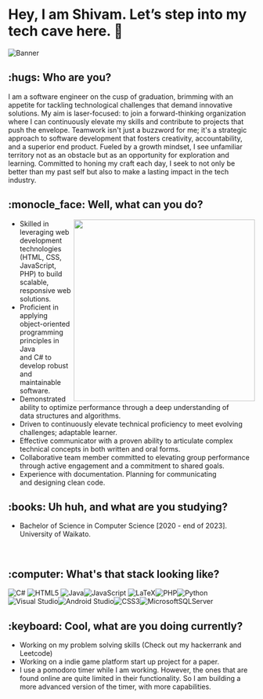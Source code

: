 <h1>Hey, I am Shivam. Let’s step into my tech cave here. 👋 </h1>

![Banner](https://github.com/Zhredder/Zhredder/blob/main/banner.gif)

<h2> :hugs: Who are you?</h2>

<p>I am a software engineer on the cusp of graduation, brimming with an appetite for tackling technological challenges that demand innovative solutions. My aim is laser-focused: to join a forward-thinking organization where I can continuously elevate my skills and contribute to projects that push the envelope. Teamwork isn't just a buzzword for me; it's a strategic approach to software development that fosters creativity, accountability, and a superior end product. Fueled by a growth mindset, I see unfamiliar territory not as an obstacle but as an opportunity for exploration and learning. Committed to honing my craft each day, I seek to not only be better than my past self but also to make a lasting impact in the tech industry.</p>

 <h2>  	:monocle_face: Well, what can you do? </h2> <img width="370px" align="right" src="https://github.com/Zhredder/Zhredder/blob/main/batman.gif">

 -  Skilled in leveraging web development technologies (HTML, CSS, JavaScript, <br>PHP) to build scalable, responsive web solutions.
 -   Proficient in applying object-oriented programming principles in Java <br>and C# to develop robust and maintainable software.  
-  Demonstrated ability to optimize performance through a deep understanding of <br> data structures and algorithms.
-    Driven to continuously elevate technical proficiency to meet evolving <br> challenges; adaptable learner.
 -  Effective communicator with a proven ability to articulate complex  <br>technical concepts in both written and oral forms.
  -  Collaborative team member committed to elevating group performance<br> through active engagement and a commitment to shared goals.
  -  Experience with documentation. Planning for communicating <br> and designing clean code. 
 

<h2>:books: Uh huh, and what are you studying?</h2>

- Bachelor of Science in Computer Science [2020 - end of 2023]. University of Waikato.

  <br>


<h2>:computer: What's that stack looking like?</h2>

![C#](https://img.shields.io/badge/c%23-%23239120.svg?style=for-the-badge&logo=c-sharp&logoColor=white) ![HTML5](https://img.shields.io/badge/html5-%23E34F26.svg?style=for-the-badge&logo=html5&logoColor=white) ![Java](https://img.shields.io/badge/java-%23ED8B00.svg?style=for-the-badge&logo=openjdk&logoColor=white)![JavaScript](https://img.shields.io/badge/javascript-%23323330.svg?style=for-the-badge&logo=javascript&logoColor=%23F7DF1E) ![LaTeX](https://img.shields.io/badge/latex-%23008080.svg?style=for-the-badge&logo=latex&logoColor=white)![PHP](https://img.shields.io/badge/php-%23777BB4.svg?style=for-the-badge&logo=php&logoColor=white)![Python](https://img.shields.io/badge/python-3670A0?style=for-the-badge&logo=python&logoColor=ffdd54)![Visual Studio](https://img.shields.io/badge/Visual%20Studio-5C2D91.svg?style=for-the-badge&logo=visual-studio&logoColor=white)![Android Studio](https://img.shields.io/badge/Android%20Studio-3DDC84.svg?style=for-the-badge&logo=android-studio&logoColor=white)![CSS3](https://img.shields.io/badge/css3-%231572B6.svg?style=for-the-badge&logo=css3&logoColor=white)![MicrosoftSQLServer](https://img.shields.io/badge/Microsoft%20SQL%20Server-CC2927?style=for-the-badge&logo=microsoft%20sql%20server&logoColor=white)


<h2>:keyboard: Cool, what are you doing currently?</h2>

- Working on my problem solving skills (Check out my hackerrank and Leetcode)
- Working on a indie game platform start up project for a paper.
- I use a pomodoro timer while I am working. However, the ones that are found online are quite limited in their functionality. So I am building a more advanced version of the timer, with more capabilities. 

  










